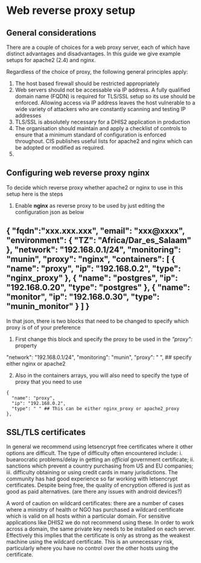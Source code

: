 # Web reverse proxy setup

## General considerations
There are a couple of choices for a web proxy server, each of which have distinct
advantages and disadvantages.  In this guide we give example setups for apache2 (2.4)
and nginx.

Regardless of the choice of proxy, the following general principles apply:
1.  The host based firewall should be restricted appropriately
2.  Web servers should not be accessable via IP address.  A fully qualified domain name
(FQDN) is required for TLS/SSL setup so its use should be enforced.  Allowing access via
IP address leaves the host vulnerable to a wide variety of attackers who are constantly
scanning and testing IP addresses
3.  TLS/SSL is absolutely necessary for a DHIS2 application in production
4.  The organisation should maintain and apply a checklist of controls to ensure that a 
minimum standard of configuration is enforced throughout.  CIS publishes useful lists for 
apache2 and nginx which can be adopted or modified as required.
5.  
## Configuring web reverse proxy nginx
To decide which reverse proxy whether apache2 or nginx to use in this setup here is the steps
1. Enable **nginx** as reverse proxy to be used by just editing the configuration json as below
>
   {
  "fqdn":"xxx.xxx.xxx",
  "email": "xxx@xxxx",
  "environment": {
          "TZ": "Africa/Dar_es_Salaam"
  },
  "network": "192.168.0.1/24", 
  "monitoring": "munin",
  "proxy": "nginx",
  "containers": [
    {
      "name": "proxy",
      "ip": "192.168.0.2",
      "type": "nginx_proxy"
    },
    {
      "name": "postgres",
      "ip": "192.168.0.20",
      "type": "postgres"
    },
    { 
      "name": "monitor",
      "ip": "192.168.0.30",
      "type": "munin_monitor"
    }
  ]
}
-------------------------------------------------------------------------------------------------

In that json, there is two blocks that need to be changed to specify which proxy is of of your preference
1. First change this block and specify the proxy to be used in the *"proxy":* property
>
   "network": "192.168.0.1/24", 
   "monitoring": "munin",
   "proxy": " ",   ## specify either nginx or apache2


2. Also in the containers arrays, you will also need to specify the type of proxy that you need to use
>
    {
      "name": "proxy",
      "ip": "192.168.0.2",
      "type": " " ## This can be either nginx_proxy or apache2_proxy
    },

## SSL/TLS certificates
In general we
recommend using letsencrypt free certificates where it other options are difficult.  The 
type of difficulty often encountered include:
i.   buearocratic problems/delay in getting an *official* government certificate;
ii.  sanctions which prevent a country purchasing from US and EU companies; 
iii. difficulty obtaining or using credit cards in many jurisdictions.
The community has had good experience so far working with letsencrypt certificates.  Despite
being free, the quality of encryption offered is just as good as paid alternatives.
(are there any issues with android devices?)

A word of caution on wildcard certificates: there are a number of cases where a ministry of
health or NGO has purchased a wildcard certificate which is valid on all hosts within a particular 
domain.  For sensitive applications like DHIS2 we do not recommend using these.  In order to
work across a domain, the same private key needs to be installed on each server.  Effectively this 
implies that the certificate is only as strong as the weakest machine using the wildcard 
certificate.  This is an unnecessary risk, particularly where you have no control over the other
hosts using the certificate.